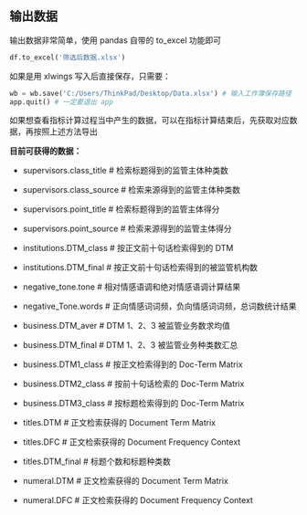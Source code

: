 
## 输出数据<!-- {docsify-ignore} -->


输出数据非常简单，使用 pandas 自带的 to_excel 功能即可

```python
df.to_excel('筛选后数据.xlsx')
```

如果是用 xlwings 写入后直接保存，只需要：

```python
wb = wb.save('C:/Users/ThinkPad/Desktop/Data.xlsx') # 输入工作簿保存路径
app.quit() # 一定要退出 app
```

如果想查看指标计算过程当中产生的数据，可以在指标计算结束后，先获取对应数据，再按照上述方法导出

**目前可获得的数据：**

- supervisors.class_title # 检索标题得到的监管主体种类数
- supervisors.class_source # 检索来源得到的监管主体种类数
- supervisors.point_title # 检索标题得到的监管主体得分
- supervisors.point_source # 检索来源得到的监管主体得分



- institutions.DTM_class  # 按正文前十句话检索得到的 DTM
- institutions.DTM_final # 按正文前十句话检索得到的被监管机构数



- negative_tone.tone # 相对情感语调和绝对情感语调计算结果
- negative_Tone.words # 正向情感词词频，负向情感词词频，总词数统计结果



- business.DTM_aver  # DTM 1、2、3 被监管业务数求均值
- business.DTM_final  # DTM 1、2、3 被监管业务种类数汇总
- business.DTM1_class  # 按正文检索得到的 Doc-Term Matrix
- business.DTM2_class  # 按前十句话检索的 Doc-Term Matrix
- business.DTM3_class  # 按标题检索得到的 Doc-Term Matrix



- titles.DTM  # 正文检索获得的 Document Term Matrix
- titles.DFC  # 正文检索获得的 Document Frequency Context
- titles.DTM_final  # 标题个数和标题种类数



- numeral.DTM  # 正文检索获得的 Document Term Matrix
- numeral.DFC  # 正文检索获得的 Document Frequency Context
 



